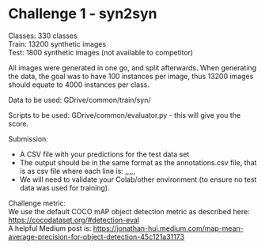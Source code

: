 # Challenge 1 - syn2syn

Classes: 330 classes  
Train: 13200 synthetic images  
Test: 1800 synthetic images (not available to competitor)

All images were generated in one go, and split afterwards. When generating the data, the goal was to have 100 instances per image, thus 13200 images should equate to 4000 instances per class.

Data to be used:
GDrive/common/train/syn/

Scripts to be used:
GDrive/common/evaluator.py - this will give you the score.

Submission:
- A CSV file with your predictions for the test data set
- The output should be in the same format as the annotations.csv file, that is as csv file where each line is: <imageid>,<xmin>,<ymin>,<xmax>,<ymax>,<class label>
- We will need to validate your Colab/other environment (to ensure no test data was used for training).

Challenge metric:  
We use the default COCO mAP object detection metric as described here: https://cocodataset.org/#detection-eval  
A helpful Medium post is: https://jonathan-hui.medium.com/map-mean-average-precision-for-object-detection-45c121a31173 

